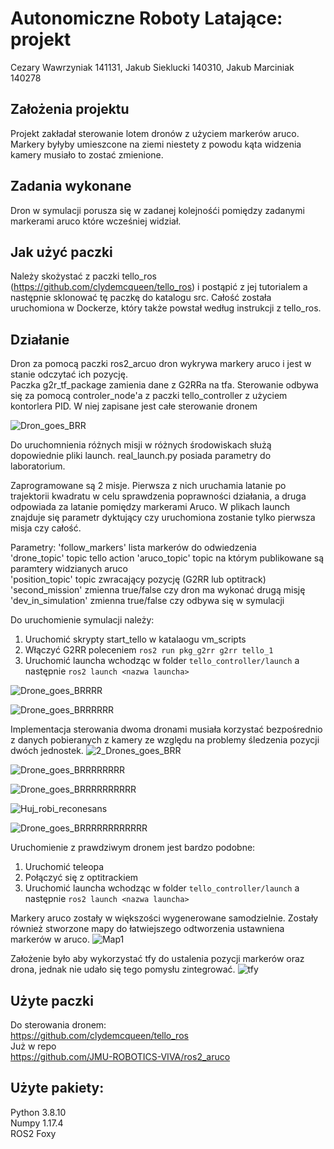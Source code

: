 # Autonomiczne Roboty Latające: projekt
Cezary Wawrzyniak 141131, Jakub Sieklucki 140310, Jakub Marciniak 140278

## Założenia projektu  
Projekt zakładał sterowanie lotem dronów z użyciem markerów aruco. 
Markery byłyby umieszcone na ziemi niestety z powodu kąta widzenia kamery musiało to zostać zmienione. 

## Zadania wykonane
Dron w symulacji porusza się w zadanej kolejnośći pomiędzy zadanymi markerami aruco które wcześniej widział.


## Jak użyć paczki
Należy skożystać z paczki tello_ros (https://github.com/clydemcqueen/tello_ros) i postąpić z jej tutorialem
a następnie sklonować tę paczkę do katalogu src. Całość została uruchomiona w Dockerze, który także powstał według instrukcji z tello_ros.


## Działanie
Dron za pomocą paczki ros2_arcuo dron wykrywa markery aruco i jest w stanie odczytać ich pozycję.  
Paczka g2r_tf_package zamienia dane z G2RRa na tfa. 
Sterowanie odbywa się za pomocą controler_node'a z paczki tello_controller z użyciem kontorlera PID. 
W niej zapisane jest całe sterowanie dronem

![Dron_goes_BRR](https://user-images.githubusercontent.com/80836780/214312763-63d8d503-a1b0-4505-b3c3-7c2f42312d47.gif)

Do uruchomnienia różnych misji w różnych środowiskach służą dopowiednie pliki launch.
real_launch.py posiada parametry do laboratorium.

Zaprogramowane są 2 misje. Pierwsza z nich uruchamia latanie po trajektorii kwadratu w celu sprawdzenia poprawności działania, a druga odpowiada za latanie pomiędzy markerami Aruco. W plikach launch znajduje się parametr dyktujący czy uruchomiona zostanie tylko pierwsza misja czy całość.



Parametry:
'follow_markers' lista markerów do odwiedzenia  
'drone_topic' topic tello action
'aruco_topic' topic na którym publikowane są paramtery widzianych aruco  
'position_topic' topic zwracający pozycję (G2RR lub optitrack)  
'second_mission' zmienna true/false czy dron ma wykonać drugą misję  
'dev_in_simulation' zmienna true/false czy odbywa się w symulacji  


Do uruchomienie symulacji należy:  
1. Uruchomić skrypty start_tello w katalaogu vm_scripts
2. Włączyć G2RR poleceniem ```ros2 run pkg_g2rr g2rr tello_1 ```
3. Uruchomić launcha wchodząc w folder ```tello_controller/launch``` a następnie ```ros2 launch <nazwa launcha>```

![Drone_goes_BRRRR](https://user-images.githubusercontent.com/80836780/214314146-0d52bc7b-6ce6-48a4-8c8f-d90281ab3dc3.gif)

![Drone_goes_BRRRRRR](https://user-images.githubusercontent.com/80836780/214315608-816f0503-9ed1-4b3c-9d14-6c07749dff2d.gif)

Implementacja sterowania dwoma dronami musiała korzystać bezpośrednio z danych pobieranych z kamery ze względu na problemy śledzenia pozycji dwóch jednostek.
![2_Drones_goes_BRR](https://user-images.githubusercontent.com/80836780/214315813-814aed4c-c7f6-4f30-9831-48c51d6bbd7b.gif)

![Drone_goes_BRRRRRRRR](https://user-images.githubusercontent.com/80836780/214401901-26fb3bcc-a1d2-4f25-a639-aa4947aff163.gif)

![Drone_goes_BRRRRRRRRRR](https://user-images.githubusercontent.com/80836780/214401911-49de9de9-726a-4328-b499-f08aea6962e1.gif)

![Huj_robi_reconesans](https://user-images.githubusercontent.com/80836780/214407703-2c7b2742-95f7-4359-bb54-9bf66765ecd5.gif)

![Drone_goes_BRRRRRRRRRRRR](https://user-images.githubusercontent.com/80836780/214411812-c24e581e-b53d-4f0d-8e6d-a602cc91dfba.gif)



Uruchomienie z prawdziwym dronem jest bardzo podobne:
1. Uruchomić teleopa
2. Połączyć się z optitrackiem
3. Uruchomić launcha wchodząc w folder ```tello_controller/launch``` a następnie ```ros2 launch <nazwa launcha>```

Markery aruco zostały w większości wygenerowane samodzielnie.
Zostały również stworzone mapy do łatwiejszego odtworzenia ustawniena markerów w aruco.
![Map1](https://user-images.githubusercontent.com/80836780/214316930-7ff73b32-a685-42ea-91d5-53411110b861.png)

Założenie było aby wykorzystać tfy do ustalenia pozycji markerów oraz drona, jednak nie udało się tego pomysłu zintegrować.
![tfy](https://github.com/czarkoman/ARL_projekt/blob/main/misc/Screenshot_from_2023-01-10_21-17-32.png)

## Użyte paczki
Do sterowania dronem:  
https://github.com/clydemcqueen/tello_ros    
Już w repo  
https://github.com/JMU-ROBOTICS-VIVA/ros2_aruco

## Użyte pakiety:  
Python 3.8.10  
Numpy 1.17.4  
ROS2 Foxy  


